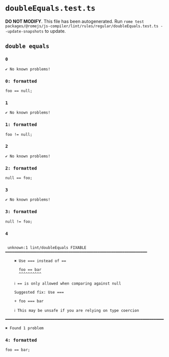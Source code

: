 # `doubleEquals.test.ts`

**DO NOT MODIFY**. This file has been autogenerated. Run `rome test packages/@romejs/js-compiler/lint/rules/regular/doubleEquals.test.ts --update-snapshots` to update.

## `double equals`

### `0`

```
✔ No known problems!

```

### `0: formatted`

```
foo == null;

```

### `1`

```
✔ No known problems!

```

### `1: formatted`

```
foo != null;

```

### `2`

```
✔ No known problems!

```

### `2: formatted`

```
null == foo;

```

### `3`

```
✔ No known problems!

```

### `3: formatted`

```
null != foo;

```

### `4`

```

 unknown:1 lint/doubleEquals FIXABLE ━━━━━━━━━━━━━━━━━━━━━━━━━━━━━━━━━━━━━━━━━━━━━━━━━━━━━━━━━━━━━━━

	✖ Use === instead of ==

	  foo == bar
	  ^^^^^^^^^^

	ℹ == is only allowed when comparing against null

	Suggested fix: Use ===

	+ foo === bar

	ℹ This may be unsafe if you are relying on type coercion

━━━━━━━━━━━━━━━━━━━━━━━━━━━━━━━━━━━━━━━━━━━━━━━━━━━━━━━━━━━━━━━━━━━━━━━━━━━━━━━━━━━━━━━━━━━━━━━━━━━━

✖ Found 1 problem

```

### `4: formatted`

```
foo == bar;

```
